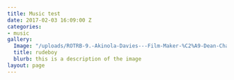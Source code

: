 ```yaml
---
title: Music test
date: 2017-02-03 16:09:00 Z
categories:
- music
gallery:
  Image: "/uploads/ROTRB-9.-Akinola-Davies---Film-Maker-%C2%A9-Dean-Chalkley-be79ec.jpg"
  title: rudeboy
  blurb: this is a description of the image
layout: page
---
```


